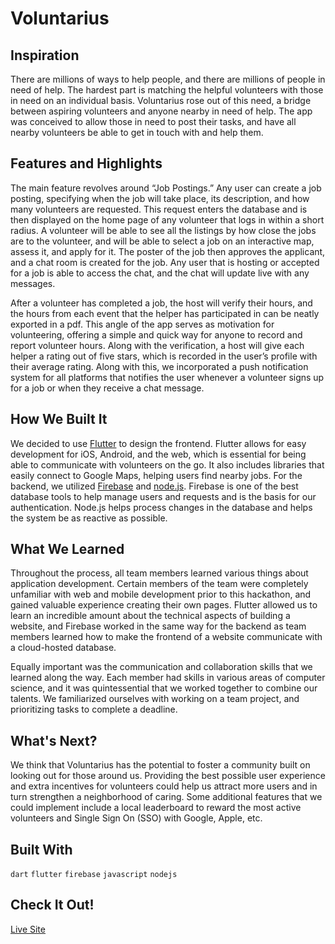 # Voluntarius

## Inspiration
There are millions of ways to help people, and there are millions of people in need of help. 
The hardest part is matching the helpful volunteers with those in need on an individual basis. Voluntarius rose out of this need, a bridge between aspiring volunteers and anyone nearby in need of help. The app was conceived to allow those in need to post their tasks, and have all nearby volunteers be able to get in touch with and help them.

## Features and Highlights
The main feature revolves around “Job Postings.” Any user can create a job posting, specifying when the job will take place, its description, and how many volunteers are requested. This request enters the database and is then displayed on the home page of any volunteer that logs in within a short radius. A volunteer will be able to see all the listings by how close the jobs are to the volunteer, and will be able to select a job on an interactive map, assess it, and apply for it. The poster of the job then approves the applicant, and a chat room is created for the job. Any user that is hosting or accepted for a job is able to access the chat, and the chat will update live with any messages. 

After a volunteer has completed a job, the host will verify their hours, and the hours from each event that the helper has participated in can be neatly exported in a pdf. This angle of the app serves as motivation for volunteering, offering a simple and quick way for anyone to record and report volunteer hours. Along with the verification, a host will give each helper a rating out of five stars, which is recorded in the user’s profile with their average rating. Along with this, we incorporated a push notification system for all platforms that notifies the user whenever a volunteer signs up for a job or when they receive a chat message.

## How We Built It
We decided to use [Flutter](https://flutter.dev/) to design the frontend. Flutter allows for easy development for iOS, Android, and the web, which is essential for being able to communicate with volunteers on the go. It also includes libraries that easily connect to Google Maps, helping users find nearby jobs. For the backend, we utilized [Firebase](https://firebase.google.com/) and [node.js](https://nodejs.org/en/). Firebase is one of the best database tools to help manage users and requests and is the basis for our authentication. Node.js helps process changes in the database and helps the system be as reactive as possible. 

## What We Learned
Throughout the process, all team members learned various things about application development. Certain members of the team were completely unfamiliar with web and mobile development prior to this hackathon, and gained valuable experience creating their own pages. Flutter allowed us to learn an incredible amount about the technical aspects of building a website, and Firebase worked in the same way for the backend as team members learned how to make the frontend of a website communicate with a cloud-hosted database. 

Equally important was the communication and collaboration skills that we learned along the way. Each member had skills in various areas of computer science, and it was quintessential that we worked together to combine our talents. We familiarized ourselves with working on a team project, and prioritizing tasks to complete a deadline.

## What's Next?
We think that Voluntarius has the potential to foster a community built on looking out for those around us. Providing the best possible user experience and extra incentives for volunteers could help us attract more users and in turn strengthen a neighborhood of caring. Some additional features that we could implement include a local leaderboard to reward the most active volunteers and Single Sign On (SSO) with Google, Apple, etc.

## Built With
`dart` `flutter` `firebase` `javascript` `nodejs`

## Check It Out!
[Live Site](https://voluntarius-h4h.web.app)